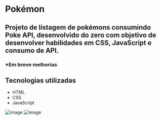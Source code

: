 # Pokémon
## Projeto de listagem de pokémons consumindo Poke API, desenvolvido do zero com objetivo de desenvolver habilidades em CSS, JavaScript e consumo de API.
### *Em breve melhorias

## Tecnologias utilizadas
- HTML
- CSS
- JavaScript

![image](https://user-images.githubusercontent.com/23384348/193817346-6a2592f8-b22d-4ae2-842b-54a33a16870a.png)
![image](https://user-images.githubusercontent.com/23384348/194142775-6c3bb6d7-8f3f-4e36-929a-30728673483b.png)


